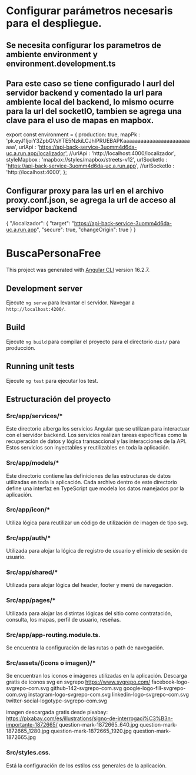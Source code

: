 # Configurar parámetros necesaris para el despliegue.
## Se necesita configurar los parametros de ambiente environment y environment.development.ts
## Para este caso se tiene configurado l aurl del servidor backend y comentado la url para ambiente local del backend, lo mismo ocurre para la url del socketIO, tambien se agrega una clave para el uso de mapas en mapbox.
export const environment = {
    production: true,
    mapPk : 'pk.eyJ1IjoiY3ZpbGVsYTE5NzkiLCJhIPRUEBAPKaaaaaaaaaaaaaaaaaaaaaaaaaa',
    urlApi : 'https://api-back-service-3uomm4d6da-uc.a.run.app/localizador',
    //urlApi : 'http://localhost:4000/localizador',
    styleMapbox : 'mapbox://styles/mapbox/streets-v12',
    urlSocketIo : 'https://api-back-service-3uomm4d6da-uc.a.run.app',
    //urlSocketIo : 'http://localhost:4000',
};

## Configurar proxy para las url en el archivo proxy.conf.json, se agrega la url de acceso al servidpor backend
{
    "/localizador": {
        "target": "https://api-back-service-3uomm4d6da-uc.a.run.app",
        "secure": true,
        "changeOrigin": true
        }
}

# BuscaPersonaFree

This project was generated with [Angular CLI](https://github.com/angular/angular-cli) version 16.2.7.

## Development server

Ejecute `ng serve` para levantar el servidor. Navegar a `http://localhost:4200/`.

## Build

Ejecute `ng build` para compilar el proyecto para el directorio `dist/` para producción.

## Running unit tests

Ejecute `ng test` para ejecutar los test.

## Estructuración del proyecto
### Src/app/services/* 
Este directorio alberga los servicios Angular que se utilizan para interactuar con el servidor backend. Los servicios realizan tareas específicas como la recuperación de datos y lógica transaccional y las interacciones de la API. Estos servicios son inyectables y reutilizables en toda la aplicación.

### Src/app/models/* 
Este directorio contiene las definiciones de las estructuras de datos utilizadas en toda la aplicación. Cada archivo dentro de este directorio define una interfaz en TypeScript que modela los datos manejados por la aplicación.

### Src/app/icon/* 
Utiliza lógica para reutilizar un código de utilización de imagen de tipo svg.

### Src/app/auth/* 
Utilizada para alojar la lógica de registro de usuario y el inicio de sesión de usuario.

### Src/app/shared/* 
Utilizada para alojar lógica del header, footer y menú de navegación.

### Src/app/pages/* 
Utilizada para alojar las distintas lógicas del sitio como contratación, consulta, los mapas, perfil de usuario, reseñas.

### Src/app/app-routing.module.ts.
Se encuentra la configuración de las rutas o path de navegación.

### Src/assets/{icons o imagen}/* 
Se encuentran los iconos e imágenes utilizadas en la aplicación.
Descarga gratis de iconos svg en svgrepo https://www.svgrepo.com/
facebook-logo-svgrepo-com.svg
github-142-svgrepo-com.svg
google-logo-fill-svgrepo-com.svg
instagram-logo-svgrepo-com.svg
linkedin-logo-svgrepo-com.svg
twitter-social-logotype-svgrepo-com.svg

imagen descargada gratis desde pixabay:
https://pixabay.com/es/illustrations/signo-de-interrogaci%C3%B3n-importante-1872665/
question-mark-1872665_640.jpg
question-mark-1872665_1280.jpg
question-mark-1872665_1920.jpg
question-mark-1872665.jpg









### Src/styles.css.
Está la configuración de los estilos css generales de la aplicación.
